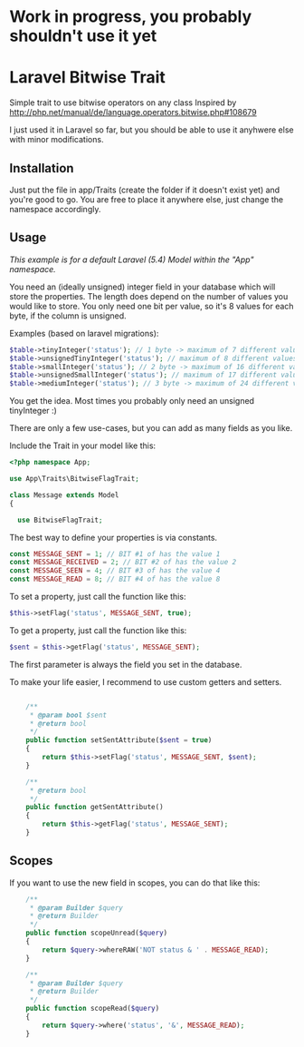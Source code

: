 # Work in progress, you probably shouldn't use it yet

# Laravel Bitwise Trait
Simple trait to use bitwise operators on any class
Inspired by http://php.net/manual/de/language.operators.bitwise.php#108679

I just used it in Laravel so far, but you should be able to use it anyhwere else with minor modifications.

## Installation
Just put the file in app/Traits (create the folder if it doesn't exist yet) and you're good to go. 
You are free to place it anywhere else, just change the namespace accordingly.

## Usage

*This example is for a default Laravel (5.4) Model within the "App" namespace.*

You need an (ideally unsigned) integer field in your database which will store the properties.
The length does depend on the number of values you would like to store. You only need one bit per value, so it's 8 values for each byte, if the column is unsigned.

Examples (based on laravel migrations):
```php
$table->tinyInteger('status'); // 1 byte -> maximum of 7 different values
$table->unsignedTinyInteger('status'); // maximum of 8 different values
$table->smallInteger('status'); // 2 byte -> maximum of 16 different values
$table->unsignedSmallInteger('status'); // maximum of 17 different values
$table->mediumInteger('status'); // 3 byte -> maximum of 24 different values
```
You get the idea. Most times you probably only need an unsigned tinyInteger :)

There are only a few use-cases, but you can add as many fields as you like.

Include the Trait in your model like this:
```php
<?php namespace App;

use App\Traits\BitwiseFlagTrait;

class Message extends Model
{

  use BitwiseFlagTrait;
```

The best way to define your properties is via constants.
```php
const MESSAGE_SENT = 1; // BIT #1 of has the value 1
const MESSAGE_RECEIVED = 2; // BIT #2 of has the value 2
const MESSAGE_SEEN = 4; // BIT #3 of has the value 4
const MESSAGE_READ = 8; // BIT #4 of has the value 8
```

To set a property, just call the function like this:
```php
$this->setFlag('status', MESSAGE_SENT, true);
```

To get a property, just call the function like this:
```php
$sent = $this->getFlag('status', MESSAGE_SENT);
```
The first parameter is always the field you set in the database.

To make your life easier, I recommend to use custom getters and setters.
```php

    /**
     * @param bool $sent
     * @return bool
     */
    public function setSentAttribute($sent = true)
    {
        return $this->setFlag('status', MESSAGE_SENT, $sent);
    }

    /**
     * @return bool
     */
    public function getSentAttribute()
    {
        return $this->getFlag('status', MESSAGE_SENT);
    }

```

## Scopes
If you want to use the new field in scopes, you can do that like this:
```php
    /**
     * @param Builder $query
     * @return Builder
     */
    public function scopeUnread($query)
    {
        return $query->whereRAW('NOT status & ' . MESSAGE_READ);
    }

    /**
     * @param Builder $query
     * @return Builder
     */
    public function scopeRead($query)
    {
        return $query->where('status', '&', MESSAGE_READ);
    }

```
